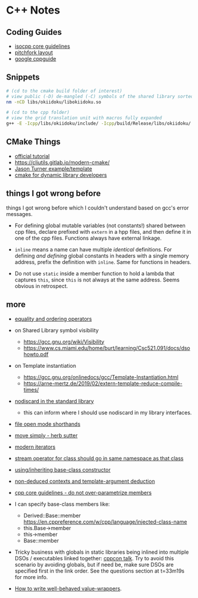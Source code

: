 # C++ Notes

## Coding Guides

- [isocpp core guidelines](https://isocpp.github.io/CppCoreGuidelines/CppCoreGuidelines)
- [pitchfork layout](https://api.csswg.org/bikeshed/?force=1&url=https://raw.githubusercontent.com/vector-of-bool/pitchfork/develop/data/spec.bs)
- [google cppguide](https://google.github.io/styleguide/cppguide.html)

## Snippets

```sh
# (cd to the cmake build folder of interest)
# view public (-D) de-mangled (-C) symbols of the shared library sorted by address (-n)
nm -nCD libs/okiidoku/libokiidoku.so

# (cd to the cpp folder)
# view the grid translation unit with macros fully expanded
g++ -E -Icpp/libs/okiidoku/include/ -Icpp/build/Release/libs/okiidoku/ cpp/libs/okiidoku/src/okiidoku/grid.cpp | less
```

## CMake Things

- [official tutorial](https://cmake.org/cmake/help/latest/guide/tutorial/index.html)
- https://cliutils.gitlab.io/modern-cmake/
- [Jason Turner example/template](https://github.com/lefticus/cpp_weekly_game_project)
- [cmake for dynamic library developers](https://www.youtube.com/watch?v=m0DwB4OvDXk)

## things I got wrong before

things I got wrong before which I couldn't understand based on gcc's error messages.

- For defining global mutable variables (not constants!) shared between cpp files, declare prefixed with `extern` in a hpp files, and then define it in one of the cpp files. Functions always have external linkage.

- `inline` means a name can have multiple _identical_ definitions. For defining _and defining_ global constants in headers with a single memory address, prefix the definition with `inline`. Same for functions in headers.

- Do not use `static` inside a member function to hold a lambda that captures `this`, since `this` is not always at the same address. Seems obvious in retrospect.

## more

- [equality and ordering operators](https://brevzin.github.io/c++/2019/07/28/comparisons-cpp20/)

- on Shared Library symbol visibility
  - https://gcc.gnu.org/wiki/Visibility
  - https://www.cs.miami.edu/home/burt/learning/Csc521.091/docs/dsohowto.pdf

- on Template instantiation
  - https://gcc.gnu.org/onlinedocs/gcc/Template-Instantiation.html
  - https://arne-mertz.de/2019/02/extern-template-reduce-compile-times/

- [nodiscard in the standard library](https://stackoverflow.com/a/63204963/11107541)
  - this can inform where I should use nodiscard in my library interfaces.

- [file open mode shorthands](https://en.cppreference.com/w/cpp/io/basic_filebuf/open)

- [move simply - herb sutter](https://herbsutter.com/2020/02/17/move-simply/)

- [modern iterators](https://www.internalpointers.com/post/writing-custom-iterators-modern-cpp)

- [stream operator for class should go in same namespace as that class](https://stackoverflow.com/a/2479542/11107541)

- [using/inheriting base-class constructor](https://en.cppreference.com/w/cpp/language/using_declaration#Inheriting_constructors)

- [non-deduced contexts and template-argument deduction](https://en.cppreference.com/w/cpp/language/template_argument_deduction#Non-deduced_contexts)

- [cpp core guidelines - do not over-parametrize members](https://github.com/isocpp/CppCoreGuidelines/blob/master/CppCoreGuidelines.md#t61-do-not-over-parameterize-members-scary)

- I can specify base-class members like:
  - Derived::Base::member
    https://en.cppreference.com/w/cpp/language/injected-class-name
  - this.Base->member
  - this->member
  - Base<ARGS>::member

- Tricky business with globals in static libraries being inlined into multiple DSOs / executables linked together: [cppcon talk](https://www.youtube.com/watch?v=xVT1y0xWgww&ab_channel=CppCon&t=4m25s). Try to avoid this scenario by avoiding globals, but if need be, make sure DSOs are specified first in the link order. See the questions section at t=33m19s for more info.

- [How to write well-behaved value-wrappers](https://www.youtube.com/watch?v=J4A2B9eexiw&ab_channel=CppCon).
